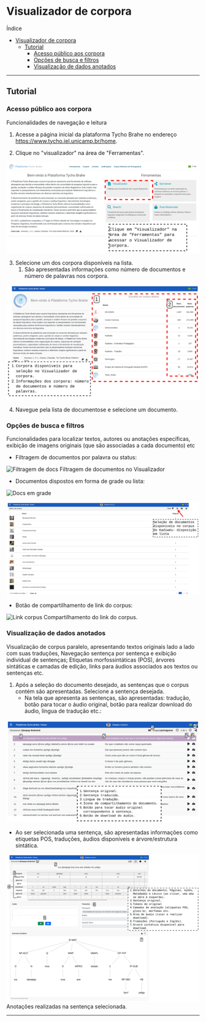 # Visualizador de corpora

Índice

- [Visualizador de corpora](#visualizador-de-corpora)
  - [Tutorial](#tutorial)
    - [Acesso público aos corpora](#acesso-público-aos-corpora)
    - [Opções de busca e filtros](#opções-de-busca-e-filtros)
    - [Visualização de dados anotados](#visualização-de-dados-anotados)

---
<!--FUNCIONALIDADES DISPOSTAS NA PÁGINA DE FERRAMENTAS:

- Modos de visualização configuráveis, permitindo alternar entre diferentes camadas de anotação (diplomática, interpretativa, modernizada).
- Segurança de dados e proteção de direitos autorais, restringindo downloads e metadados sensíveis quando necessário.
- Acesso aos metadados dos documentos, incluindo autor, período e descrição do corpus.
- Integração com links externos, como DOIs ou repositórios no GitHub, quando disponibilizados.


-->

## Tutorial

### Acesso público aos corpora

Funcionalidades de navegação e leitura

1. Acesse a página inicial da plataforma Tycho Brahe no endereço <https://www.tycho.iel.unicamp.br/home>.

2. Clique no "visualizador" na área de "Ferramentas".

![Acessando visualizador](../images/pt_br/visualizador_1.png)

3. Selecione um dos corpora disponíveis na lista.
   1. São apresentadas informações como número de documentos e número de palavras nos corpora.

![Seleção de corpora para visualização](../images/pt_br/visualizador_2.png)

4. Navegue pela lista de documentose e selecione um documento.

### Opções de busca e filtros

Funcionalidades para localizar textos, autores ou anotações específicas, exibição de imagens originais (que são associadas a cada documento) etc 

- Filtragem de documentos por palavra ou status:

![Filtragem de docs](../images/pt_br/visualizador_3.png)
Filtragem de documentos no Visualizador

- Documentos dispostos em forma de grade ou lista:

![Docs em grade](../images/pt_br/visualizador_4.png)

![Docs em lista](../images/pt_br/visualizador_5.png)

- Botão de compartilhamento de link do corpus:

![Link corpus](../images/pt_br/visualizador_6.png)
Compartilhamento do link do corpus.

### Visualização de dados anotados

Visualização de corpus paralelo, apresentando textos originais lado a lado com suas traduções,  Navegação sentença por sentença e exibição individual de sentenças; Etiquetas morfossintáticas (POS), árvores sintáticas e camadas de edição, links para áudios associados aos textos ou sentenças etc.

1. Após a seleção do documento desejado, as sentenças que o corpus contém são apresentadas. Selecione a sentença desejada.
   - Na tela que apresenta as sentenças, são apresentadas: tradução, botão para tocar o áudio original, botão para realizar download do áudio, língua de tradução etc.:

![Apresentação de sentenças](../images/pt_br/visualizador_7.png)

- Ao ser selecionada uma sentença, são apresentadas informações como etiquetas POS, traduções, áudios disponíveis e árvore/estrutura sintática.

![Sentença - camadas etiquetas](../images/pt_br/visualizador_8.png)
Anotações realizadas na sentença selecionada.

---
